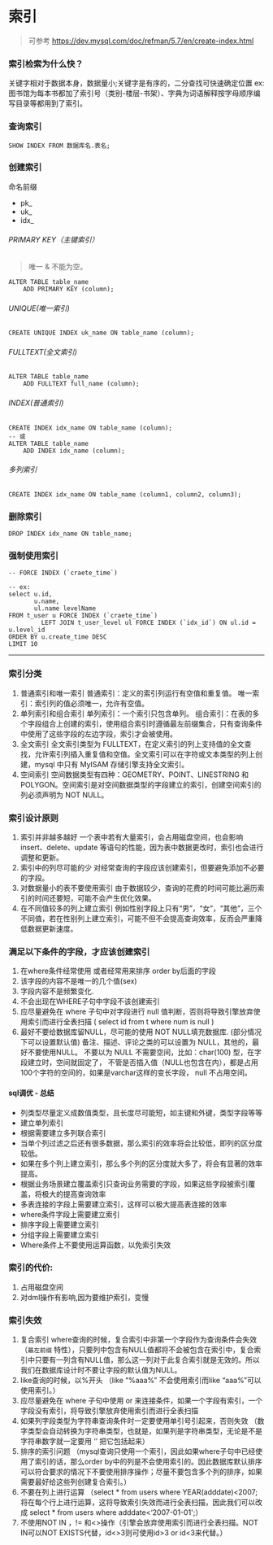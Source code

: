 # 索引

> 可参考 https://dev.mysql.com/doc/refman/5.7/en/create-index.html

### 索引检索为什么快？

关键字相对于数据本身，数据量小;关键字是有序的，二分查找可快速确定位置
ex: 图书馆为每本书都加了索引号（类别-楼层-书架）、字典为词语解释按字母顺序编写目录等都用到了索引。

### 查询索引

```shell
SHOW INDEX FROM 数据库名.表名;
```

### 创建索引

命名前缀

- pk_
- uk_
- idx_

###### PRIMARY KEY（主键索引）

> 唯一 & 不能为空。

```mysql
ALTER TABLE table_name
    ADD PRIMARY KEY (column);
```

###### UNIQUE(唯一索引)

```mysql
CREATE UNIQUE INDEX uk_name ON table_name (column);
```

###### FULLTEXT(全文索引)

```mysql
ALTER TABLE table_name
    ADD FULLTEXT full_name (column);
```

###### INDEX(普通索引)

```mysql
CREATE INDEX idx_name ON table_name (column);
-- 或
ALTER TABLE table_name
    ADD INDEX idx_name (column);
```

###### 多列索引

```mysql
CREATE INDEX idx_name ON table_name (column1, column2, column3);
```

### 删除索引

```mysql
DROP INDEX idx_name ON table_name;
```

### 强制使用索引

```mysql
-- FORCE INDEX (`craete_time`)

-- ex: 
select u.id,
       u.name,
       ul.name levelName
FROM t_user u FORCE INDEX (`craete_time`)
         LEFT JOIN t_user_level ul FORCE INDEX (`idx_id`) ON ul.id = u.level_id
ORDER BY u.create_time DESC
LIMIT 10
```

---

### 索引分类

1. 普通索引和唯一索引
   普通索引：定义的索引列运行有空值和重复值。
   唯一索引：索引列的值必须唯一，允许有空值。
2. 单列索引和组合索引
   单列索引：一个索引只包含单列。
   组合索引：在表的多个字段组合上创建的索引，使用组合索引时遵循最左前缀集合，只有查询条件中使用了这些字段的左边字段，索引才会被使用。
3. 全文索引
   全文索引类型为 FULLTEXT，在定义索引的列上支持值的全文查找，允许索引列插入重复值和空值。全文索引可以在字符或文本类型的列上创建，mysql
   中只有 MyISAM 存储引擎支持全文索引。
4. 空间索引
   空间数据类型有四种：GEOMETRY、POINT、LINESTRING 和 POLYGON。空间索引是对空间数据类型的字段建立的索引，创建空间索引的列必须声明为
   NOT NULL。

### 索引设计原则

1. 索引并非越多越好
   一个表中若有大量索引，会占用磁盘空间，也会影响 insert、delete、update 等语句的性能，因为表中数据更改时，索引也会进行调整和更新。
2. 索引中的列尽可能的少
   对经常查询的字段应该创建索引，但要避免添加不必要的字段。
3. 对数据量小的表不要使用索引
   由于数据较少，查询的花费的时间可能比遍历索引的时间还要短，可能不会产生优化效果。
4. 在不同值较多的列上建立索引
   例如性别字段上只有“男”，“女”，“其他”，三个不同值，若在性别列上建立索引，可能不但不会提高查询效率，反而会严重降低数据更新速度。

### 满足以下条件的字段，才应该创建索引

1. 在where条件经常使用 或者经常用来排序 order by后面的字段
2. 该字段的内容不是唯一的几个值(sex)
3. 字段内容不是频繁变化.
4. 不会出现在WHERE子句中字段不该创建索引
5. 应尽量避免在 where 子句中对字段进行 null 值判断，否则将导致引擎放弃使用索引而进行全表扫描
   ( select id from t where num is null )
6. 最好不要给数据库留NULL，尽可能的使用 NOT NULL填充数据库. (部分情况下可以设置默认值)
   备注、描述、评论之类的可以设置为 NULL，其他的，最好不要使用NULL。
   不要以为 NULL 不需要空间，比如：char(100) 型，在字段建立时，空间就固定了， 不管是否插入值（NULL也包含在内），都是占用
   100个字符的空间的，如果是varchar这样的变长字段， null 不占用空间。

#### sql调优 - 总结

- 列类型尽量定义成数值类型，且长度尽可能短，如主键和外键，类型字段等等
- 建立单列索引
- 根据需要建立多列联合索引
- 当单个列过滤之后还有很多数据，那么索引的效率将会比较低，即列的区分度较低。
- 如果在多个列上建立索引，那么多个列的区分度就大多了，将会有显著的效率提高。
- 根据业务场景建立覆盖索引只查询业务需要的字段，如果这些字段被索引覆盖，将极大的提高查询效率
- 多表连接的字段上需要建立索引，这样可以极大提高表连接的效率
- where条件字段上需要建立索引
- 排序字段上需要建立索引
- 分组字段上需要建立索引
- Where条件上不要使用运算函数，以免索引失效

### 索引的代价:

1. 占用磁盘空间
2. 对dml操作有影响,因为要维护索引，变慢

### 索引失效

1. 复合索引 where查询的时候，复合索引中非第一个字段作为查询条件会失效（`最左前缀`
   特性），只要列中包含有NULL值都将不会被包含在索引中，复合索引中只要有一列含有NULL值，那么这一列对于此复合索引就是无效的。所以我们在数据库设计时不要让字段的默认值为NULL。
2. like查询的时候，以%开头 （like “%aaa%” 不会使用索引而like “aaa%”可以使用索引。）
3. 应尽量避免在 where 子句中使用 or 来连接条件，如果一个字段有索引，一个字段没有索引，将导致引擎放弃使用索引而进行全表扫描
4. 如果列字段类型为字符串查询条件时一定要使用单引号引起来，否则失效
   （数字类型会自动转换为字符串类型，也就是，如果列是字符串类型，无论是不是字符串数字就一定要用 ‘’ 把它包括起来）
5. 排序的索引问题 （mysql查询只使用一个索引，因此如果where子句中已经使用了索引的话，那么order
   by中的列是不会使用索引的。因此数据库默认排序可以符合要求的情况下不要使用排序操作；尽量不要包含多个列的排序，如果需要最好给这些列创建复合索引。）
6. 不要在列上进行运算 （select * from users where YEAR(adddate)<2007; 将在每个行上进行运算，这将导致索引失效而进行全表扫描，因此我们可以改成
   select * from users where adddate<‘2007-01-01';）
7. 不使用NOT IN ，!= 和<>操作（引擎会放弃使用索引而进行全表扫描。NOT IN可以NOT EXISTS代替，id<>3则可使用id>3 or id<3来代替。）

